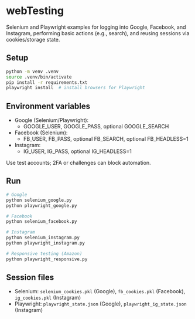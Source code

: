 # webTesting

Selenium and Playwright examples for logging into Google, Facebook, and Instagram, performing basic actions (e.g., search), and reusing sessions via cookies/storage state.

## Setup

```bash
python -m venv .venv
source .venv/bin/activate
pip install -r requirements.txt
playwright install  # install browsers for Playwright
```

## Environment variables

- Google (Selenium/Playwright):
	- GOOGLE_USER, GOOGLE_PASS, optional GOOGLE_SEARCH
- Facebook (Selenium):
	- FB_USER, FB_PASS, optional FB_SEARCH, optional FB_HEADLESS=1
- Instagram:
	- IG_USER, IG_PASS, optional IG_HEADLESS=1

Use test accounts; 2FA or challenges can block automation.

## Run

```bash
# Google
python selenium_google.py
python playwright_google.py

# Facebook
python selenium_facebook.py

# Instagram
python selenium_instagram.py
python playwright_instagram.py

# Responsive testing (Amazon)
python playwright_responsive.py
```

## Session files

- Selenium: `selenium_cookies.pkl` (Google), `fb_cookies.pkl` (Facebook), `ig_cookies.pkl` (Instagram)
- Playwright: `playwright_state.json` (Google), `playwright_ig_state.json` (Instagram)

